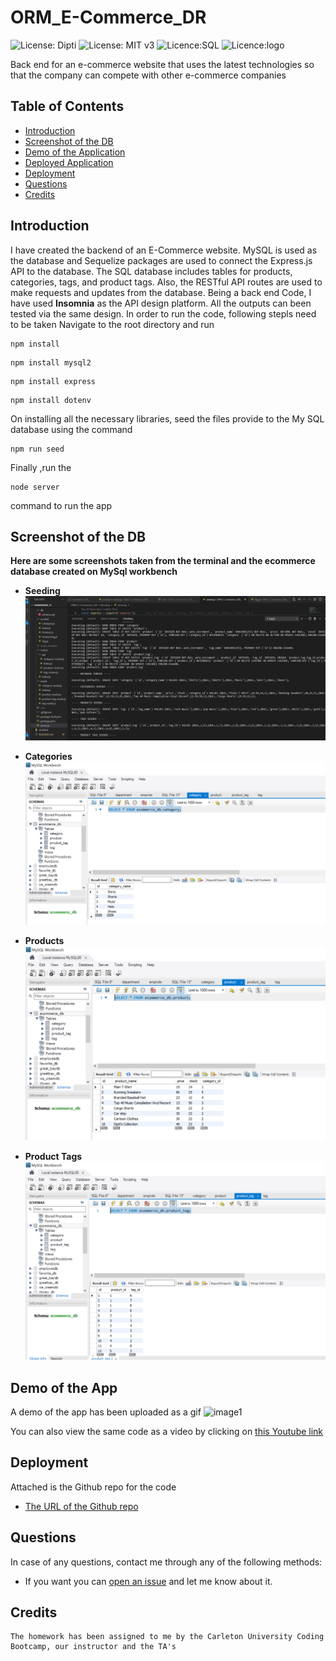 # ORM_E-Commerce_DR

![License: Dipti](https://img.shields.io/badge/Coder-Dipti'sCode-yellow.svg)
![License: MIT v3](https://img.shields.io/badge/License-MIT-red.svg)
![Licence:SQL](https://img.shields.io/badge/DB-MySql-green.svg)
![Licence:logo](https://img.shields.io/badge/Package-Sequelize-orange.svg)


Back end for an e-commerce website that uses the latest technologies so that the company can compete with other e-commerce companies
## Table of Contents
* [Introduction](#introduction)
* [Screenshot of the DB](#db)
* [Demo of the Application](#demo)
* [Deployed Application](#web)
* [Deployment](#installations)
* [Questions](#ques)
* [Credits](#credits)

 ## Introduction 
I have created the backend of an E-Commerce website. MySQL is used as the database and Sequelize packages are used to connect the Express.js API to the database. The SQL database includes tables for products, categories, tags, and product tags. Also, the RESTful API routes are used to make requests and updates from the database. Being a back end Code, I have used __Insomnia__ as the API design platform. All the outputs can been tested via the same design.
 In order to run the code, following stepls need to be taken 
  Navigate to the root directory and run 
  ```
npm install
```

 ```
npm install mysql2
```

 ```
npm install express
```

 ```
npm install dotenv

```
  On installing all the necessary libraries, seed the files provide to the My SQL database using the command
   ```
npm run seed

```
Finally ,run the 
   ```
node server 

```
command to run the app

 ## Screenshot of the DB
 
 __Here are some screenshots taken from the terminal and the ecommerce database created on MySql workbench__
 
  * __Seeding__
 ![image1](Assets/seed.png)
 
 
  * __Categories__
  ![image2](Assets/cat.png)
  
 
   * __Products__
  ![image3](Assets/product.png)
  
  
   * __Product Tags__
  ![image4](Assets/prodtag.png)
  
  
 
 ## Demo of the App
 A demo of the app has been uploaded as a gif
 ![image1](Assets/Employee.gif)
 
 You can also view the same code as a video by clicking on [this Youtube link](https://www.youtube.com/watch?v=aktnRELpJv0)

 

 
 ## Deployment
 Attached is the Github repo for the code
   * [The URL of the Github repo](https://github.com/Dipti2021/Employee_Management_System_DR)
   

 ## Questions
In case of any questions, contact me through any of the following methods:
 * If you want you can [open an issue](https://github.com/Dipti2021/NotesTaker_DR/issues) and let me know about it.


    
 ## Credits
    The homework has been assigned to me by the Carleton University Coding Bootcamp, our instructor and the TA's
